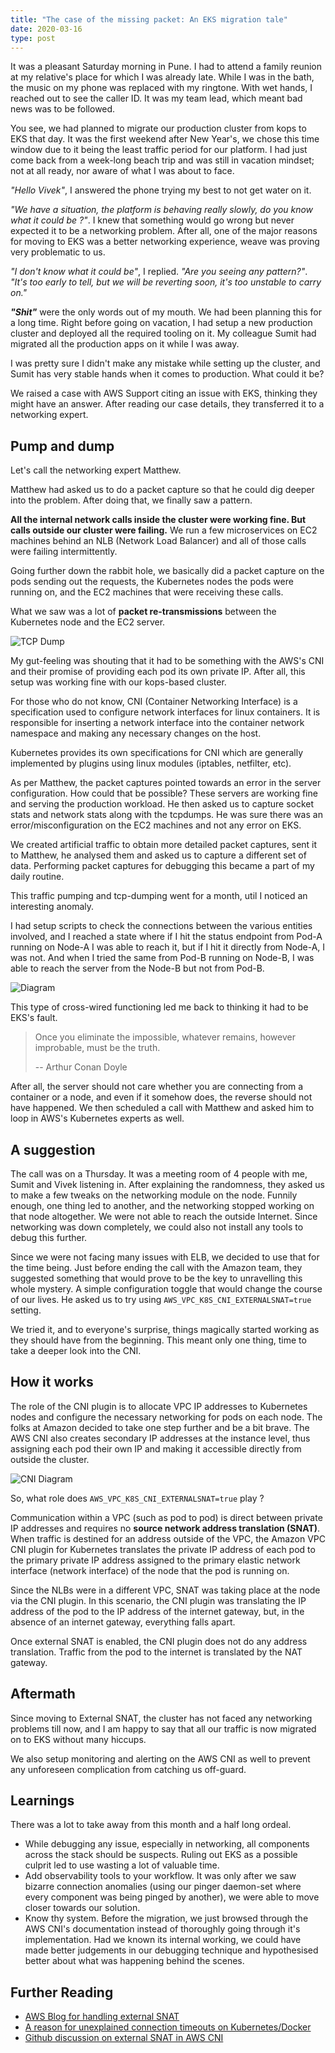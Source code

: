 ```yaml
---
title: "The case of the missing packet: An EKS migration tale"
date: 2020-03-16
type: post
---
```


It was a pleasant Saturday morning in Pune.  I had to attend a family reunion at my relative's place for which I was already late. While I was in the bath, the music on my phone was replaced with my ringtone. With wet hands, I reached out to see the caller ID. It was my team lead, which meant bad news was to be followed.

You see, we had planned to migrate our production cluster from kops to EKS that day. It was the first weekend after New Year's, we chose this time window due to it being the least traffic period for our platform. I had just come back from a week-long beach trip and was still in vacation mindset; not at all ready, nor aware of what I was about to face.

*"Hello Vivek"*, I answered the phone trying my best to not get water on it.

*"We have a situation, the platform is behaving really slowly, do you know what it could be ?"*. I knew that something would go wrong but never expected it to be a networking problem. After all, one of the major reasons for moving to EKS was a better networking experience, weave was proving very problematic to us.

*"I don't know what it could be"*, I replied. *"Are you seeing any pattern?"*.  *"It's too early to tell, but we will be reverting soon, it's too unstable to carry on."*

***"Shit"*** were the only words out of my mouth. We had been planning this for a long time. Right before going on vacation, I had setup a new production cluster and deployed all the required tooling on it. My colleague Sumit had migrated all the production apps on it while I was away.

I was pretty sure I didn't make any mistake while setting up the cluster, and Sumit has very stable hands when it comes to production. What could it be?

We raised a case with AWS Support citing an issue with EKS, thinking they might have an answer. After reading our case details, they transferred it to a networking expert.

## Pump and dump

Let's call the networking expert Matthew.

Matthew had asked us to do a packet capture so that he could dig deeper into the problem. After doing that, we finally saw a pattern.

**All the internal network calls inside the cluster were working fine. But calls outside our cluster were failing.** We run a few microservices on EC2 machines behind an NLB (Network Load Balancer) and all of those calls were failing intermittently.

Going further down the rabbit hole, we basically did a packet capture on the pods sending out the requests, the Kubernetes nodes the pods were running on, and the EC2 machines that were receiving these calls.

What we saw was a lot of **packet re-transmissions** between the Kubernetes node and the EC2 server.

![TCP Dump](/images/tcpdump-screenshot.png)

My gut-feeling was shouting that it had to be something with the AWS's CNI and their promise of providing each pod its own private IP. After all, this setup was working fine with our kops-based cluster.

For those who do not know, CNI (Container Networking Interface) is a specification used to configure network interfaces for linux containers. It is responsible for inserting a network interface into the container network namespace and making any necessary changes on the host.

Kubernetes provides its own specifications for CNI which are generally implemented by plugins using linux modules (iptables, netfilter, etc).

As per Matthew, the packet captures pointed towards an error in the server configuration. How could that be possible? These servers are working fine and serving the production workload. He then asked us to capture socket stats and network stats along with the tcpdumps. He was sure there was an error/misconfiguration on the EC2 machines and not any error on EKS.

We created artificial traffic to obtain more detailed packet captures, sent it to Matthew, he analysed them and asked us to capture a different set of data. Performing packet captures for debugging this became a part of my daily routine.

This traffic pumping and tcp-dumping went for a month, util I noticed an interesting anomaly.

I had setup scripts to check the connections between the various entities involved, and I reached a state where if I hit the status endpoint from Pod-A running on Node-A I was able to reach it, but if I hit it directly from Node-A, I was not. And when I tried the same from Pod-B running on Node-B, I was able to reach the server from the Node-B but not from Pod-B.

![Diagram](/images/node-container-connection.png)

This type of cross-wired functioning led me back to thinking it had to be EKS's fault.

> Once you eliminate the impossible, whatever remains, however improbable, must be the truth.
>
> -- Arthur Conan Doyle

After all, the server should not care whether you are connecting from a container or a node, and even if it somehow does, the reverse should not have happened. We then scheduled a call with Matthew and asked him to loop in AWS's Kubernetes experts as well.

## A suggestion

The call was on a Thursday. It was a meeting room of 4 people with me, Sumit and Vivek listening in. After explaining the randomness, they asked us to make a few tweaks on the networking module on the node. Funnily enough, one thing led to another, and the networking stopped working on that node altogether. We were not able to reach the outside Internet. Since networking was down completely, we could also not install any tools to debug this further.

Since we were not facing many issues with ELB, we decided to use that for the time being. Just before ending the call with the Amazon team, they suggested something that would prove to be the key to unravelling this whole mystery. A simple configuration toggle that would change the course of our lives. He asked us to try using `AWS_VPC_K8S_CNI_EXTERNALSNAT=true` setting.

We tried it, and to everyone's surprise, things magically started working as they should have from the beginning. This meant only one thing, time to take a deeper look into the CNI.

## How it works

The role of the CNI plugin is to allocate VPC IP addresses to Kubernetes nodes and configure the necessary networking for pods on each node. The folks at Amazon decided to take one step further and be a bit brave. The AWS CNI also creates secondary IP addresses at the instance level, thus assigning each pod their own IP and making it accessible directly from outside the cluster.


![CNI Diagram](/images/aws-eks-diagram.png)

So, what role does `AWS_VPC_K8S_CNI_EXTERNALSNAT=true` play ?

Communication within a VPC (such as pod to pod) is direct between private IP addresses and requires no **source network address translation (SNAT)**. When traffic is destined for an address outside of the VPC, the Amazon VPC CNI plugin for Kubernetes translates the private IP address of each pod to the primary private IP address assigned to the primary elastic network interface (network interface) of the node that the pod is running on.

Since the NLBs were in a different VPC, SNAT was taking place at the node via the CNI plugin. In this scenario, the CNI plugin was translating the IP address of the pod to the IP address of  the internet gateway, but, in the absence of an internet gateway, everything falls apart.

Once external SNAT is enabled, the CNI plugin does not do any address translation. Traffic from the pod to the internet is translated by the NAT gateway.

## Aftermath

Since moving to External SNAT, the cluster has not faced any networking problems till now, and I am happy to say that all our traffic is now migrated on to EKS without many hiccups.

We also setup monitoring and alerting on the AWS CNI as well to prevent any unforeseen complication from catching us off-guard.

## Learnings

There was a lot to take away from this month and a half long ordeal.

- While debugging any issue, especially in networking, all components across the stack should be suspects. Ruling out EKS as a possible culprit led to use wasting a lot of valuable time.
- Add observability tools to your workflow. It was only after we saw bizarre connection anomalies (using our pinger daemon-set where every component was being pinged by another), we were able to move closer towards our solution.
- Know thy system. Before the migration, we just browsed through the AWS CNI's documentation instead of thoroughly going through it's implementation. Had we known its internal working, we could have made better judgements in our debugging technique and hypothesised better about what was happening behind the scenes.

## Further Reading

- [AWS Blog for handling external SNAT](https://docs.aws.amazon.com/eks/latest/userguide/external-snat.html)
- [A reason for unexplained connection timeouts on Kubernetes/Docker](https://tech.xing.com/a-reason-for-unexplained-connection-timeouts-on-kubernetes-docker-abd041cf7e02)
- [Github discussion on external SNAT in AWS CNI](https://github.com/awsdocs/amazon-eks-user-guide/pull/53)
